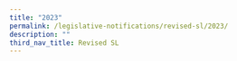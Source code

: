 ```yaml
---
title: "2023"
permalink: /legislative-notifications/revised-sl/2023/
description: ""
third_nav_title: Revised SL
---
```

